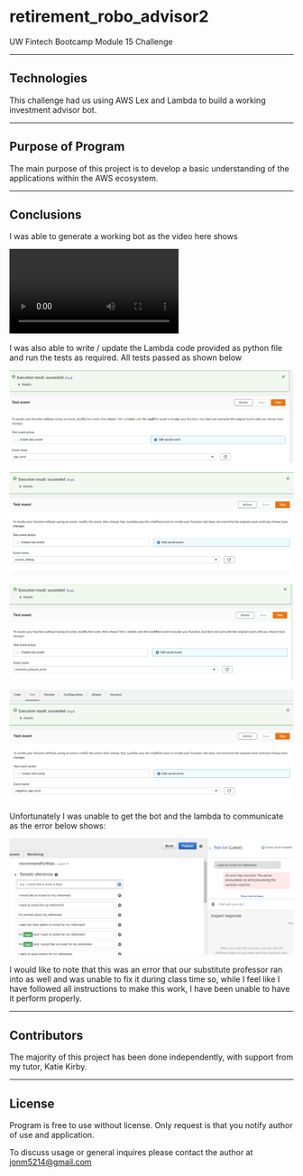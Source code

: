 # retirement_robo_advisor2
UW Fintech Bootcamp Module 15 Challenge

---

## Technologies
  
This challenge had us using AWS Lex and Lambda to build a working investment advisor bot.    

---

## Purpose of Program

The main purpose of this project is to develop a basic understanding of the applications within the AWS ecosystem.
  
---

## Conclusions

I was able to generate a working bot as the video here shows 
 
 ![working_bot](Images/Initial_Bot_Test.mp4)
 
 
I was also able to write / update the Lambda code provided as python file and run the tests as required.  All tests passed as shown below
  
  ![age_error](Images/age_error.png)
  
  ![correct_dialog](Images/correct_dialog.png)  
  
  ![incorrect_ammount](Images/incorrect_ammount_error.png)  
  
  ![negative_age](Images/negative_age_error.png)  
  
Unfortunately I was unable to get the bot and the lambda to communicate as the error below shows:  
  
  ![server_error](Images/server_error.png)  


I would like to note that this was an error that our substitute professor ran into as well and was unable to fix it during class time so, while I feel like I have followed all instructions to make this work, I have been unable to have it perform properly.  
    
---

## Contributors

The majority of this project has been done independently, with support from my tutor, Katie Kirby.

---

## License

Program is free to use without license.  Only request is that you notify author of use and application.
  
To discuss usage or general inquires please contact the author at jonm5214@gmail.com

